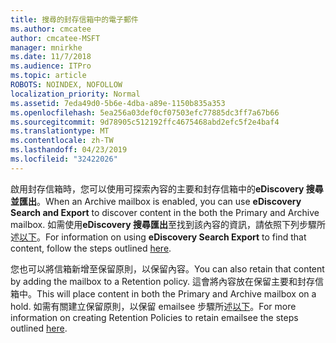 ```yaml
---
title: 搜尋的封存信箱中的電子郵件
ms.author: cmcatee
author: cmcatee-MSFT
manager: mnirkhe
ms.date: 11/7/2018
ms.audience: ITPro
ms.topic: article
ROBOTS: NOINDEX, NOFOLLOW
localization_priority: Normal
ms.assetid: 7eda49d0-5b6e-4dba-a89e-1150b835a353
ms.openlocfilehash: 5ea256a03def0cf07503efc77885dc3ff7a67b66
ms.sourcegitcommit: 9d78905c512192ffc4675468abd2efc5f2e4baf4
ms.translationtype: MT
ms.contentlocale: zh-TW
ms.lasthandoff: 04/23/2019
ms.locfileid: "32422026"
---
```

<span data-ttu-id="bd8e6-102">啟用封存信箱時，您可以使用可探索內容的主要和封存信箱中的**eDiscovery 搜尋並匯出**。</span><span class="sxs-lookup"><span data-stu-id="bd8e6-102">When an Archive mailbox is enabled, you can use **eDiscovery Search and Export** to discover content in the both the Primary and Archive mailbox.</span></span> <span data-ttu-id="bd8e6-103">如需使用**eDiscovery 搜尋匯出**至找到該內容的資訊，請依照下列步驟所述[以下](https://docs.microsoft.com/office365/securitycompliance/export-search-results)。</span><span class="sxs-lookup"><span data-stu-id="bd8e6-103">For information on using **eDiscovery Search Export** to find that content, follow the steps outlined [here](https://docs.microsoft.com/office365/securitycompliance/export-search-results).</span></span>
  
<span data-ttu-id="bd8e6-104">您也可以將信箱新增至保留原則，以保留內容。</span><span class="sxs-lookup"><span data-stu-id="bd8e6-104">You can also retain that content by adding the mailbox to a Retention policy.</span></span> <span data-ttu-id="bd8e6-105">這會將內容放在保留主要和封存信箱中。</span><span class="sxs-lookup"><span data-stu-id="bd8e6-105">This will place content in both the Primary and Archive mailbox on a hold.</span></span> <span data-ttu-id="bd8e6-106">如需有關建立保留原則，以保留 emailsee 步驟所述[以下](https://docs.microsoft.com/Office365/securitycompliance/retention-policies)。</span><span class="sxs-lookup"><span data-stu-id="bd8e6-106">For more information on creating Retention Policies to retain emailsee the steps outlined [here](https://docs.microsoft.com/Office365/securitycompliance/retention-policies).</span></span>
  

